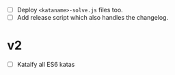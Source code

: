 - [ ] Deploy `<kataname>-solve.js` files too.
- [ ] Add release script which also handles the changelog.

# v2

- [ ] Kataify all ES6 katas

